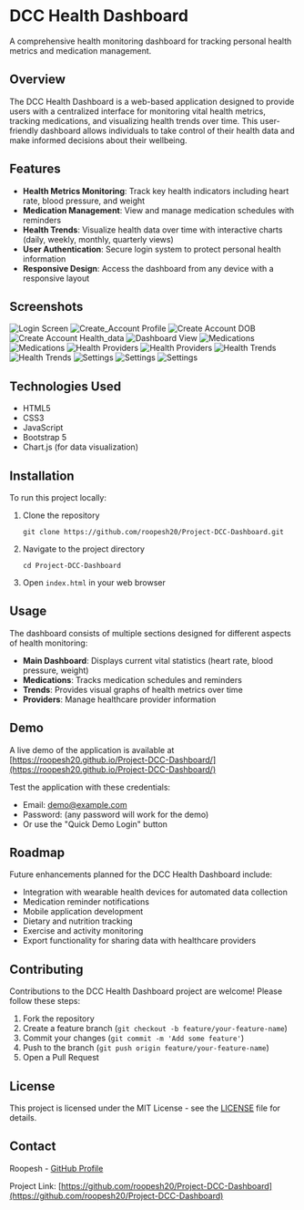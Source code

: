 # DCC Health Dashboard

A comprehensive health monitoring dashboard for tracking personal health metrics and medication management.

## Overview

The DCC Health Dashboard is a web-based application designed to provide users with a centralized interface for monitoring vital health metrics, tracking medications, and visualizing health trends over time. This user-friendly dashboard allows individuals to take control of their health data and make informed decisions about their wellbeing.

## Features

- **Health Metrics Monitoring**: Track key health indicators including heart rate, blood pressure, and weight
- **Medication Management**: View and manage medication schedules with reminders
- **Health Trends**: Visualize health data over time with interactive charts (daily, weekly, monthly, quarterly views)
- **User Authentication**: Secure login system to protect personal health information
- **Responsive Design**: Access the dashboard from any device with a responsive layout

## Screenshots

![Login Screen](https://raw.githubusercontent.com/roopesh20/Project-DCC-Dashboard/main/Login1.png)
![Create_Account Profile](https://raw.githubusercontent.com/roopesh20/Project-DCC-Dashboard/main/CreateAccount1.png)
![Create Account DOB](https://raw.githubusercontent.com/roopesh20/Project-DCC-Dashboard/main/CreateAccount2.png)
![Create Account Health_data](https://raw.githubusercontent.com/roopesh20/Project-DCC-Dashboard/main/CreateAccount3.png)
![Dashboard View](https://raw.githubusercontent.com/roopesh20/Project-DCC-Dashboard/main/Dashboard.png)
![Medications](https://raw.githubusercontent.com/roopesh20/Project-DCC-Dashboard/main/Medications1.png)
![Medications](https://raw.githubusercontent.com/roopesh20/Project-DCC-Dashboard/main/Medications2.png)
![Health Providers](https://raw.githubusercontent.com/roopesh20/Project-DCC-Dashboard/main/HealthProviders1.png)
![Health Providers](https://raw.githubusercontent.com/roopesh20/Project-DCC-Dashboard/main/HealthProviders2.png)
![Health Trends](https://raw.githubusercontent.com/roopesh20/Project-DCC-Dashboard/main/Trends1.png)
![Health Trends](https://raw.githubusercontent.com/roopesh20/Project-DCC-Dashboard/main/Trends2.png)
![Settings](https://raw.githubusercontent.com/roopesh20/Project-DCC-Dashboard/main/Settings1.png)
![Settings](https://raw.githubusercontent.com/roopesh20/Project-DCC-Dashboard/main/Settings2.png)
![Settings](https://raw.githubusercontent.com/roopesh20/Project-DCC-Dashboard/main/Settings3.png)

## Technologies Used

- HTML5
- CSS3
- JavaScript
- Bootstrap 5
- Chart.js (for data visualization)

## Installation

To run this project locally:

1. Clone the repository
   ```
   git clone https://github.com/roopesh20/Project-DCC-Dashboard.git
   ```
2. Navigate to the project directory
   ```
   cd Project-DCC-Dashboard
   ```
3. Open `index.html` in your web browser

## Usage

The dashboard consists of multiple sections designed for different aspects of health monitoring:

- **Main Dashboard**: Displays current vital statistics (heart rate, blood pressure, weight)
- **Medications**: Tracks medication schedules and reminders
- **Trends**: Provides visual graphs of health metrics over time
- **Providers**: Manage healthcare provider information

## Demo

A live demo of the application is available at [https://roopesh20.github.io/Project-DCC-Dashboard/](https://roopesh20.github.io/Project-DCC-Dashboard/)

Test the application with these credentials:
- Email: demo@example.com
- Password: (any password will work for the demo)
- Or use the "Quick Demo Login" button

## Roadmap

Future enhancements planned for the DCC Health Dashboard include:

- Integration with wearable health devices for automated data collection
- Medication reminder notifications
- Mobile application development
- Dietary and nutrition tracking
- Exercise and activity monitoring
- Export functionality for sharing data with healthcare providers

## Contributing

Contributions to the DCC Health Dashboard project are welcome! Please follow these steps:

1. Fork the repository
2. Create a feature branch (`git checkout -b feature/your-feature-name`)
3. Commit your changes (`git commit -m 'Add some feature'`)
4. Push to the branch (`git push origin feature/your-feature-name`)
5. Open a Pull Request

## License

This project is licensed under the MIT License - see the [LICENSE](LICENSE) file for details.

## Contact

Roopesh - [GitHub Profile](https://github.com/roopesh20)

Project Link: [https://github.com/roopesh20/Project-DCC-Dashboard](https://github.com/roopesh20/Project-DCC-Dashboard)
